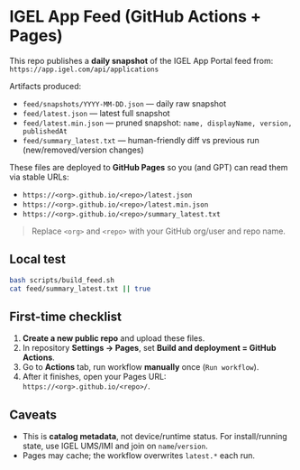 # IGEL App Feed (GitHub Actions + Pages)

This repo publishes a **daily snapshot** of the IGEL App Portal feed from:
`https://app.igel.com/api/applications`

Artifacts produced:
- `feed/snapshots/YYYY-MM-DD.json` — daily raw snapshot
- `feed/latest.json` — latest full snapshot
- `feed/latest.min.json` — pruned snapshot: `name, displayName, version, publishedAt`
- `feed/summary_latest.txt` — human-friendly diff vs previous run (new/removed/version changes)

These files are deployed to **GitHub Pages** so you (and GPT) can read them via stable URLs:
- `https://<org>.github.io/<repo>/latest.json`
- `https://<org>.github.io/<repo>/latest.min.json`
- `https://<org>.github.io/<repo>/summary_latest.txt`

> Replace `<org>` and `<repo>` with your GitHub org/user and repo name.

## Local test
```bash
bash scripts/build_feed.sh
cat feed/summary_latest.txt || true
```

## First-time checklist
1. **Create a new public repo** and upload these files.
2. In repository **Settings → Pages**, set **Build and deployment = GitHub Actions**.
3. Go to **Actions** tab, run workflow **manually** once (`Run workflow`).
4. After it finishes, open your Pages URL: `https://<org>.github.io/<repo>/`.

## Caveats
- This is **catalog metadata**, not device/runtime status. For install/running state, use IGEL UMS/IMI and join on `name`/`version`.
- Pages may cache; the workflow overwrites `latest.*` each run.

